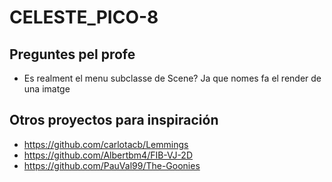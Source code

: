 # CELESTE_PICO-8

## Preguntes pel profe

- Es realment el menu subclasse de Scene? Ja que nomes fa el render de una imatge

## Otros proyectos para inspiración

- https://github.com/carlotacb/Lemmings
- https://github.com/Albertbm4/FIB-VJ-2D
- https://github.com/PauVal99/The-Goonies